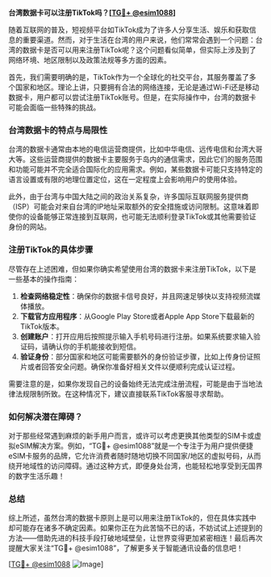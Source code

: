 **台湾数据卡可以注册TikTok吗？[[TG💪+ @esim1088](https://t.me/s/esim1088)]**

随着互联网的普及，短视频平台如TikTok成为了许多人分享生活、娱乐和获取信息的重要渠道。然而，对于生活在台湾的用户来说，他们常常会遇到一个问题：台湾的数据卡是否可以用来注册TikTok呢？这个问题看似简单，但实际上涉及到了网络环境、地区限制以及政策法规等多方面的因素。

首先，我们需要明确的是，TikTok作为一个全球化的社交平台，其服务覆盖了多个国家和地区。理论上讲，只要拥有合法的网络连接，无论是通过Wi-Fi还是移动数据卡，用户都可以尝试注册TikTok账号。但是，在实际操作中，台湾的数据卡可能会面临一些特殊的挑战。

### 台湾数据卡的特点与局限性

台湾的数据卡通常由本地的电信运营商提供，比如中华电信、远传电信和台湾大哥大等。这些运营商提供的数据卡主要服务于岛内的通信需求，因此它们的服务范围和功能可能并不完全适合国际化的应用需求。例如，某些数据卡可能只支持特定的语言设置或有限的地理位置定位，这在一定程度上会影响用户的使用体验。

此外，由于台湾与中国大陆之间的政治关系复杂，许多国际互联网服务提供商（ISP）可能会对来自台湾的IP地址采取额外的安全措施或访问限制。这意味着即使你的设备能够正常连接到互联网，也可能无法顺利登录TikTok或其他需要验证身份的网站。

### 注册TikTok的具体步骤

尽管存在上述困难，但如果你确实希望使用台湾的数据卡来注册TikTok，以下是一些基本的操作指南：

1. **检查网络稳定性**：确保你的数据卡信号良好，并且网速足够快以支持视频流媒体播放。
2. **下载官方应用程序**：从Google Play Store或者Apple App Store下载最新的TikTok版本。
3. **创建账户**：打开应用后按照提示输入手机号码进行注册。如果系统要求输入验证码，请确认你的手机能接收到短信。
4. **验证身份**：部分国家和地区可能需要额外的身份验证步骤，比如上传身份证照片或者回答安全问题。确保你准备好相关文件以便顺利完成认证过程。

需要注意的是，如果你发现自己的设备始终无法完成注册流程，可能是由于当地法律法规限制所致。在这种情况下，建议直接联系TikTok客服寻求帮助。

### 如何解决潜在障碍？

对于那些经常遇到麻烦的新手用户而言，或许可以考虑更换其他类型的SIM卡或虚拟eSIM解决方案。例如，“TG💪+ @esim1088”就是一个专注于为用户提供便捷eSIM卡服务的品牌，它允许消费者随时随地切换不同国家/地区的虚拟号码，从而绕开地域性的访问障碍。通过这种方式，即便身处台湾，也能轻松地享受到无国界的数字生活乐趣！

### 总结

综上所述，虽然台湾的数据卡原则上是可以用来注册TikTok的，但在具体实践中却可能存在诸多不确定因素。如果你正在为此苦恼不已的话，不妨试试上述提到的方法——借助先进的科技手段打破地域壁垒，让世界变得更加紧密相连！最后再次提醒大家关注“TG💪+ @esim1088”，了解更多关于智能通讯设备的信息吧！

[[TG💪+ @esim1088](https://t.me/s/esim1088) ![Image](https://i.postimg.cc/4NQfJmqS/Snipaste-2025-05-13-00-14-12.png)]